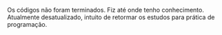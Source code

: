 Os códigos não foram terminados. 
Fiz até onde tenho conhecimento.
Atualmente desatualizado, intuito de retormar os estudos para prática de programação.
